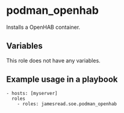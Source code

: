 # podman_openhab

Installs a OpenHAB container.
## Variables
This role does not have any variables.


## Example usage in a playbook

```
- hosts: [myserver]
  roles
    - roles: jamesread.soe.podman_openhab
```
